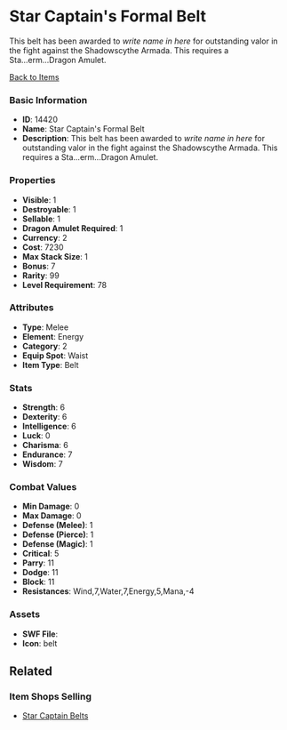 # Star Captain's Formal Belt

This belt has been awarded to *write name in here* for outstanding valor in the fight against the Shadowscythe Armada. This requires a Sta...erm...Dragon Amulet.

[Back to Items](../items.md)

### Basic Information

- **ID**: 14420
- **Name**: Star Captain&#039;s Formal Belt
- **Description**: This belt has been awarded to *write name in here* for outstanding valor in the fight against the Shadowscythe Armada. This requires a Sta...erm...Dragon Amulet.

### Properties

- **Visible**: 1
- **Destroyable**: 1
- **Sellable**: 1
- **Dragon Amulet Required**: 1
- **Currency**: 2
- **Cost**: 7230
- **Max Stack Size**: 1
- **Bonus**: 7
- **Rarity**: 99
- **Level Requirement**: 78

### Attributes

- **Type**: Melee
- **Element**: Energy
- **Category**: 2
- **Equip Spot**: Waist
- **Item Type**: Belt

### Stats

- **Strength**: 6
- **Dexterity**: 6
- **Intelligence**: 6
- **Luck**: 0
- **Charisma**: 6
- **Endurance**: 7
- **Wisdom**: 7

### Combat Values

- **Min Damage**: 0
- **Max Damage**: 0
- **Defense (Melee)**: 1
- **Defense (Pierce)**: 1
- **Defense (Magic)**: 1
- **Critical**: 5
- **Parry**: 11
- **Dodge**: 11
- **Block**: 11
- **Resistances**: Wind,7,Water,7,Energy,5,Mana,-4

### Assets

- **SWF File**: 
- **Icon**: belt

## Related

### Item Shops Selling

- [Star Captain Belts](../item-shops/458-star-captain-belts.md)

